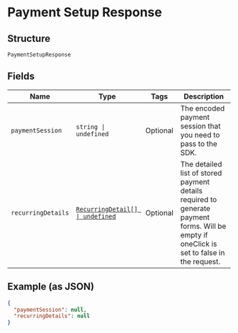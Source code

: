 
# Payment Setup Response

## Structure

`PaymentSetupResponse`

## Fields

| Name | Type | Tags | Description |
|  --- | --- | --- | --- |
| `paymentSession` | `string \| undefined` | Optional | The encoded payment session that you need to pass to the SDK. |
| `recurringDetails` | [`RecurringDetail[] \| undefined`](../../doc/models/recurring-detail.md) | Optional | The detailed list of stored payment details required to generate payment forms. Will be empty if oneClick is set to false in the request. |

## Example (as JSON)

```json
{
  "paymentSession": null,
  "recurringDetails": null
}
```


